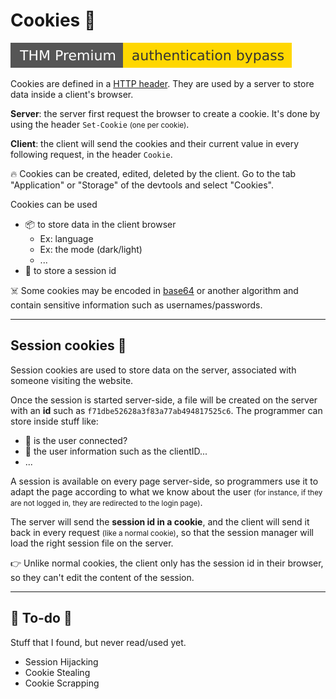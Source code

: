 # Cookies 🍪

<div class="row row-cols-md-2"><div>

[![authenticationbypass](../../../../cybersecurity/_badges/thmp/authenticationbypass.svg)](https://tryhackme.com/room/authenticationbypass)


Cookies are defined in a [HTTP header](/operating-systems/networking/protocols/http.md). They are used by a server to store data inside a client's browser.

**Server**: the server first request the browser to create a cookie. It's done by using the header `Set-Cookie` <small>(one per cookie)</small>.

**Client**: the client will send the cookies and their current value in every following request, in the header `Cookie`.

🔥 Cookies can be created, edited, deleted by the client. Go to the tab "Application" or "Storage" of the devtools and select "Cookies".
</div><div>

Cookies can be used

* 📦 to store data in the client browser
  * Ex: language
  * Ex: the mode (dark/light)
  * ...
* 👑 to store a session id

☠️️ Some cookies may be encoded in [base64](/programming-languages/others/encoding/index.md) or another algorithm and contain sensitive information such as usernames/passwords.
</div></div>

<hr class="sep-both">

## Session cookies 🐲

<div class="row row-cols-md-2"><div>

Session cookies are used to store data on the server, associated with someone visiting the website. 

Once the session is started server-side, a file will be created on the server with an **id** such as `f71dbe52628a3f83a77ab494817525c6`. The programmer can store inside stuff like:

* 🧑 is the user connected?
* 🔑 the user information such as the clientID...
* ...
</div><div>

A session is available on every page server-side, so programmers use it to adapt the page according to what we know about the user <small>(for instance, if they are not logged in, they are redirected to the login page)</small>.

The server will send the **session id in a cookie**, and the client will send it back in every request <small>(like a normal cookie)</small>, so that the session manager will load the right session file on the server.

👉 Unlike normal cookies, the client only has the session id in their browser, so they can't edit the content of the session.
</div></div>

<hr class="sep-both">

## 👻 To-do 👻

Stuff that I found, but never read/used yet.

<div class="row row-cols-md-2"><div>

* Session Hijacking
* Cookie Stealing
* Cookie Scrapping
</div><div>


</div></div>
